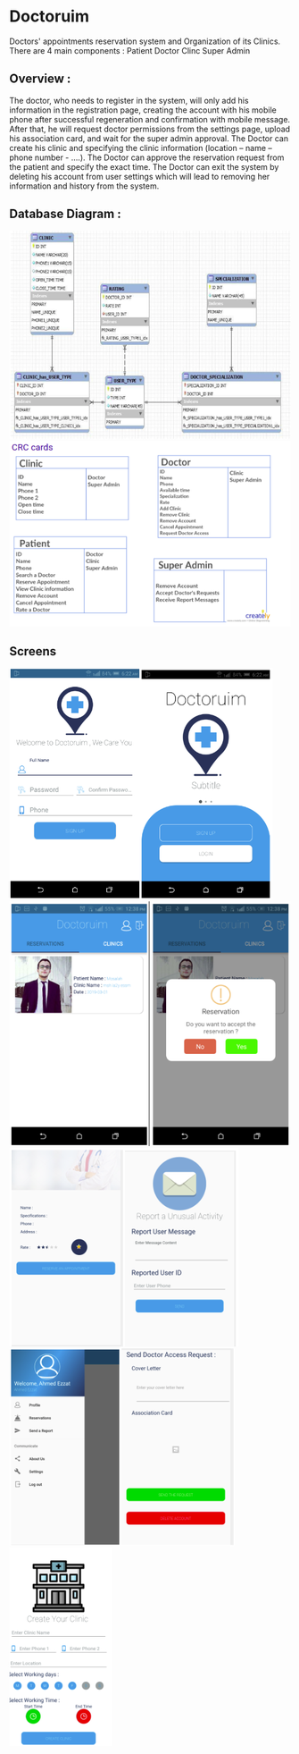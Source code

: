 # Doctoruim
Doctors' appointments reservation system and Organization of its Clinics.
There are 4 main components :
Patient
Doctor 
Clinc
Super Admin

## Overview :
The doctor, who needs to register in the system, will only add his information in the registration page, creating the account with his mobile phone after successful regeneration and confirmation with mobile message.  After that, he will request doctor permissions from the settings page, upload his association card, and wait for the super admin approval.
The Doctor can create his clinic and specifying the clinic information (location – name – phone number - ….).
The Doctor can approve the reservation request from the patient and specify the exact time.
The Doctor can exit the system by deleting his account from user settings which will lead to removing her information and history from the system.

## Database Diagram :
![a](https://github.com/AhmedMaghawry/Doctoruim/blob/master/Images/Screenshot%20from%202019-08-13%2015-37-53.png)
![a](https://github.com/AhmedMaghawry/Doctoruim/blob/master/Images/Screenshot%20from%202019-08-13%2015-40-09.png)

## Screens
![a](https://github.com/AhmedMaghawry/Doctoruim/blob/master/Images/Screenshot%20from%202019-08-13%2015-42-39.png)
![a](https://github.com/AhmedMaghawry/Doctoruim/blob/master/Images/Screenshot%20from%202019-08-13%2015-43-00.png)
![a](https://github.com/AhmedMaghawry/Doctoruim/blob/master/Images/Screenshot%20from%202019-08-13%2015-43-24.png)
![a](https://github.com/AhmedMaghawry/Doctoruim/blob/master/Images/Screenshot%20from%202019-08-13%2015-43-35.png)
![a](https://github.com/AhmedMaghawry/Doctoruim/blob/master/Images/Screenshot%20from%202019-08-13%2015-44-08.png)

